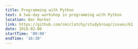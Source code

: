 ```yaml
---
title: Programming with Python
text: A two-day workshop in programming with Python
location: Bar Harbor
link: https://github.com/smcclatchy/studyGroup/issues/61
date: 2018-02-06
startTime: '09:00'
endTime: '16:30'
---
```

